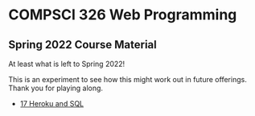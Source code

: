 # COMPSCI 326 Web Programming

## Spring 2022 Course Material

At least what is left to Spring 2022!

This is an experiment to see how this might work out in future offerings. Thank you for playing along.

- [17 Heroku and SQL](17-heroku-and-sql/notes.md)
